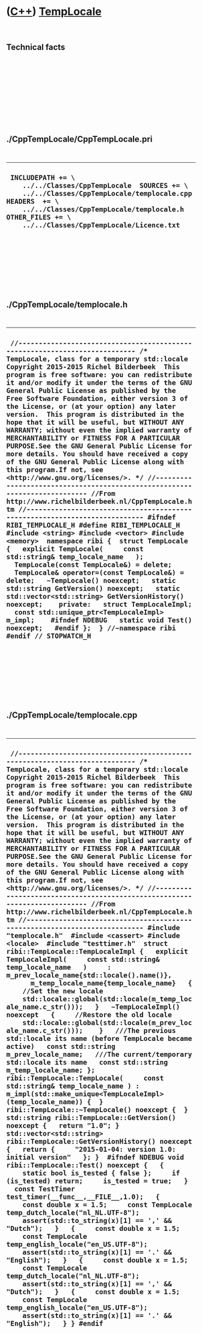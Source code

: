 
 

 

 

 

 

([C++](Cpp.md)) [TempLocale](CppTempLocale.md)
================================================

 

Technical facts
---------------

 

 

 

 

 

 

./CppTempLocale/CppTempLocale.pri
---------------------------------

 

  --------------------------------------------------------------------------------------------------------------------------------------------------------------------------------------------------------------------------------------------
  ` INCLUDEPATH += \     ../../Classes/CppTempLocale  SOURCES += \     ../../Classes/CppTempLocale/templocale.cpp  HEADERS  += \     ../../Classes/CppTempLocale/templocale.h  OTHER_FILES += \     ../../Classes/CppTempLocale/Licence.txt`
  --------------------------------------------------------------------------------------------------------------------------------------------------------------------------------------------------------------------------------------------

 

 

 

 

 

./CppTempLocale/templocale.h
----------------------------

 

  ---------------------------------------------------------------------------------------------------------------------------------------------------------------------------------------------------------------------------------------------------------------------------------------------------------------------------------------------------------------------------------------------------------------------------------------------------------------------------------------------------------------------------------------------------------------------------------------------------------------------------------------------------------------------------------------------------------------------------------------------------------------------------------------------------------------------------------------------------------------------------------------------------------------------------------------------------------------------------------------------------------------------------------------------------------------------------------------------------------------------------------------------------------------------------------------------------------------------------------------------------------------------------------------------------------------------------------------------------------------------------------------------------------------------------------------------------------------------------------------------------------------------------------------------------------------------------------------------------------------------------------------------------------------------------------------------
  ` //--------------------------------------------------------------------------- /* TempLocale, class for a temporary std::locale Copyright 2015-2015 Richel Bilderbeek  This program is free software: you can redistribute it and/or modify it under the terms of the GNU General Public License as published by the Free Software Foundation, either version 3 of the License, or (at your option) any later version.  This program is distributed in the hope that it will be useful, but WITHOUT ANY WARRANTY; without even the implied warranty of MERCHANTABILITY or FITNESS FOR A PARTICULAR PURPOSE.See the GNU General Public License for more details. You should have received a copy of the GNU General Public License along with this program.If not, see <http://www.gnu.org/licenses/>. */ //--------------------------------------------------------------------------- //From http://www.richelbilderbeek.nl/CppTempLocale.htm //--------------------------------------------------------------------------- #ifndef RIBI_TEMPLOCALE_H #define RIBI_TEMPLOCALE_H  #include <string> #include <vector> #include <memory>  namespace ribi {  struct TempLocale {   explicit TempLocale(     const std::string& temp_locale_name   );   TempLocale(const TempLocale&) = delete;   TempLocale& operator=(const TempLocale&) = delete;   ~TempLocale() noexcept;   static std::string GetVersion() noexcept;   static std::vector<std::string> GetVersionHistory() noexcept;    private:   struct TempLocaleImpl;   const std::unique_ptr<TempLocaleImpl> m_impl;    #ifndef NDEBUG   static void Test() noexcept;   #endif };  } //~namespace ribi  #endif // STOPWATCH_H`
  ---------------------------------------------------------------------------------------------------------------------------------------------------------------------------------------------------------------------------------------------------------------------------------------------------------------------------------------------------------------------------------------------------------------------------------------------------------------------------------------------------------------------------------------------------------------------------------------------------------------------------------------------------------------------------------------------------------------------------------------------------------------------------------------------------------------------------------------------------------------------------------------------------------------------------------------------------------------------------------------------------------------------------------------------------------------------------------------------------------------------------------------------------------------------------------------------------------------------------------------------------------------------------------------------------------------------------------------------------------------------------------------------------------------------------------------------------------------------------------------------------------------------------------------------------------------------------------------------------------------------------------------------------------------------------------------------

 

 

 

 

 

./CppTempLocale/templocale.cpp
------------------------------

 

  ---------------------------------------------------------------------------------------------------------------------------------------------------------------------------------------------------------------------------------------------------------------------------------------------------------------------------------------------------------------------------------------------------------------------------------------------------------------------------------------------------------------------------------------------------------------------------------------------------------------------------------------------------------------------------------------------------------------------------------------------------------------------------------------------------------------------------------------------------------------------------------------------------------------------------------------------------------------------------------------------------------------------------------------------------------------------------------------------------------------------------------------------------------------------------------------------------------------------------------------------------------------------------------------------------------------------------------------------------------------------------------------------------------------------------------------------------------------------------------------------------------------------------------------------------------------------------------------------------------------------------------------------------------------------------------------------------------------------------------------------------------------------------------------------------------------------------------------------------------------------------------------------------------------------------------------------------------------------------------------------------------------------------------------------------------------------------------------------------------------------------------------------------------------------------------------------------------------------------------------------------------------------------------------------------------------------------------------------------------------------------------------------------------------------------------------------------------------------------------------------------------------------------------------------------------------------------------------------------------------------------------------------------------------------------------------------------------------------------------------------------------------------------------------------------------------------------------------------------------------------------------------------------------------------------------------------------------------------------------------------------------------------------
  ` //--------------------------------------------------------------------------- /* TempLocale, class for a temporary std::locale Copyright 2015-2015 Richel Bilderbeek  This program is free software: you can redistribute it and/or modify it under the terms of the GNU General Public License as published by the Free Software Foundation, either version 3 of the License, or (at your option) any later version.  This program is distributed in the hope that it will be useful, but WITHOUT ANY WARRANTY; without even the implied warranty of MERCHANTABILITY or FITNESS FOR A PARTICULAR PURPOSE.See the GNU General Public License for more details. You should have received a copy of the GNU General Public License along with this program.If not, see <http://www.gnu.org/licenses/>. */ //--------------------------------------------------------------------------- //From http://www.richelbilderbeek.nl/CppTempLocale.htm //--------------------------------------------------------------------------- #include "templocale.h"  #include <cassert> #include <locale>  #include "testtimer.h"  struct ribi::TempLocale::TempLocaleImpl {   explicit TempLocaleImpl(     const std::string& temp_locale_name   )     : m_prev_locale_name{std::locale().name()},       m_temp_locale_name{temp_locale_name}   {     //Set the new locale     std::locale::global(std::locale(m_temp_locale_name.c_str()));   }   ~TempLocaleImpl() noexcept   {     //Restore the old locale     std::locale::global(std::locale(m_prev_locale_name.c_str()));    }   ///The previous std::locale its name (before TempLocale became active)   const std::string m_prev_locale_name;   ///The current/temporary std::locale its name   const std::string m_temp_locale_name; };  ribi::TempLocale::TempLocale(     const std::string& temp_locale_name ) : m_impl(std::make_unique<TempLocaleImpl>(temp_locale_name)) {  }  ribi::TempLocale::~TempLocale() noexcept {  }  std::string ribi::TempLocale::GetVersion() noexcept {   return "1.0"; }  std::vector<std::string> ribi::TempLocale::GetVersionHistory() noexcept {   return {     "2015-01-04: version 1.0: initial version"   }; }  #ifndef NDEBUG void ribi::TempLocale::Test() noexcept {   {     static bool is_tested { false };     if (is_tested) return;     is_tested = true;   }   const TestTimer test_timer(__func__,__FILE__,1.0);   {     const double x = 1.5;     const TempLocale temp_dutch_locale("nl_NL.UTF-8");     assert(std::to_string(x)[1] == ',' && "Dutch");   }   {     const double x = 1.5;     const TempLocale temp_english_locale("en_US.UTF-8");     assert(std::to_string(x)[1] == '.' && "English");   }   {     const double x = 1.5;     const TempLocale temp_dutch_locale("nl_NL.UTF-8");     assert(std::to_string(x)[1] == ',' && "Dutch");   }   {     const double x = 1.5;     const TempLocale temp_english_locale("en_US.UTF-8");     assert(std::to_string(x)[1] == '.' && "English");   } } #endif`
  ---------------------------------------------------------------------------------------------------------------------------------------------------------------------------------------------------------------------------------------------------------------------------------------------------------------------------------------------------------------------------------------------------------------------------------------------------------------------------------------------------------------------------------------------------------------------------------------------------------------------------------------------------------------------------------------------------------------------------------------------------------------------------------------------------------------------------------------------------------------------------------------------------------------------------------------------------------------------------------------------------------------------------------------------------------------------------------------------------------------------------------------------------------------------------------------------------------------------------------------------------------------------------------------------------------------------------------------------------------------------------------------------------------------------------------------------------------------------------------------------------------------------------------------------------------------------------------------------------------------------------------------------------------------------------------------------------------------------------------------------------------------------------------------------------------------------------------------------------------------------------------------------------------------------------------------------------------------------------------------------------------------------------------------------------------------------------------------------------------------------------------------------------------------------------------------------------------------------------------------------------------------------------------------------------------------------------------------------------------------------------------------------------------------------------------------------------------------------------------------------------------------------------------------------------------------------------------------------------------------------------------------------------------------------------------------------------------------------------------------------------------------------------------------------------------------------------------------------------------------------------------------------------------------------------------------------------------------------------------------------------------------------------

 

 

 

 

 

 

